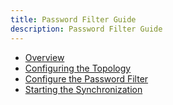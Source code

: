 ```yaml
---
title: Password Filter Guide
description: Password Filter Guide
---
```


- [Overview](01-overview.md)
- [Configuring the Topology](02-configure-topology.md)
- [Configure the Password Filter](03-configure-password-filter.md)
- [Starting the Synchronization](04-start-synchronization.md)
